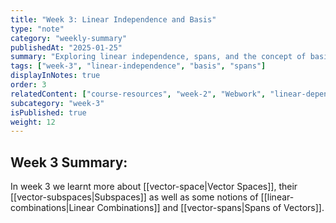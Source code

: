 ```yaml
---
title: "Week 3: Linear Independence and Basis"
type: "note"
category: "weekly-summary"
publishedAt: "2025-01-25"
summary: "Exploring linear independence, spans, and the concept of basis in vector spaces."
tags: ["week-3", "linear-independence", "basis", "spans"]
displayInNotes: true
order: 3
relatedContent: ["course-resources", "week-2", "Webwork", "linear-dependence", "vector-spans", "basis"]
subcategory: "week-3"
isPublished: true
weight: 12
---
```

## Week 3 Summary:

In week 3 we learnt more about [[vector-space|Vector Spaces]], their [[vector-subspaces|Subspaces]] as well as some notions of [[linear-combinations|Linear Combinations]] and [[vector-spans|Spans of Vectors]].